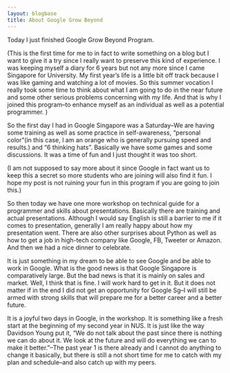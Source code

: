 ```yaml
---
layout: blogbase
title: About Google Grow Beyond
---
```

Today I just finished Google Grow Beyond Program.

(This is the first time for me to in fact to write something on a blog but I want to give it a try since I really want to preserve this kind of experience. I was keeping myself a diary for 6 years but not any more since I came Singapore for University. My first year’s life is a little bit off track because I was like gaming and watching a lot of movies. So this summer vocation I really took some time to think about what I am going to do in the near future and some other serious problems concerning with my life. And that is why I joined this program–to enhance myself as an individual as well as a potential programmer. )

So the first day I had in Google Singapore was a Saturday–We are having some training as well as some practice in self-awareness, “personal color”(in this case, I am an orange who is generally pursuing speed and results.) and “6 thinking hats”. Basically we have some games and some discussions. It was a time of fun and I just thought it was too short.

(I am not supposed to say more about it since Google in fact want us to keep this a secret so more students who are joining will also find it fun. I hope my post is not ruining your fun in this program if you are going to join this.)

So then today we have one more workshop on technical guide for a programmer and skills about presentations. Basically there are training and actual presentations. Although I would say English is still a barrier to me if it comes to presentation, generally I am really happy about how my presentation went. There are also other surprises about Python as well as how to get a job in high-tech company like Google, FB, Tweeter or Amazon. And then we had a nice dinner to celebrate.

It is just something in my dream to be able to see Google and be able to work in Google. What is the good news is that Google Singapore is comparatively large. But the bad news is that it is mainly on sales and market. Well, I think that is fine. I will work hard to get in it. But it does not matter if in the end I did not get an opportunity for Google Sg–I will still be armed with strong skills that will prepare me for a better career and a better future.

It is a joyful two days in Google, in the workshop. It is something like a fresh start at the beginning of my second year in NUS. It is just like the way Davidson Young put it, “We do not talk about the past since there is nothing we can do about it. We look at the future and will do everything we can to make it better.”–The past year 1 is there already and I cannot do anything to change it basically, but there is still a not short time for me to catch with my plan and schedule–and also catch up with my peers.
